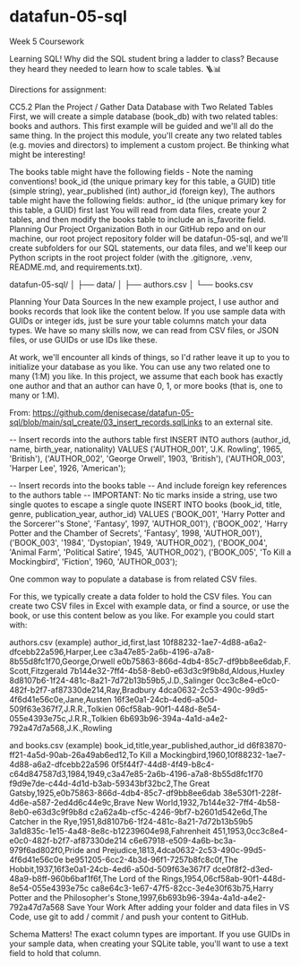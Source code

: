 # datafun-05-sql
Week 5 Coursework

Learning SQL! 
Why did the SQL student bring a ladder to class?
Because they heard they needed to learn how to scale tables. 🪜📊

Directions for assignment: 

CC5.2 Plan the Project / Gather Data
Database with Two Related Tables
First, we will create a simple database (book_db) with two related tables: books and authors. This first example will be guided and we'll all do the same thing. In the project this module, you'll create any two related tables (e.g. movies and directors) to implement a custom project. Be thinking what might be interesting! 

The books table might have the following fields - Note the naming conventions! 
book_id (the unique primary key for this table, a GUID)
title (simple string),
year_published (int)
author_id (foreign key), 
The authors table might have the following fields:
author_ id (the unique primary key for this table, a GUID)
first
last
You will read from data files, create your 2 tables, and then modify the books table to include an is_favorite field. 
Planning Our Project Organization
Both in our GitHub repo and on our machine, our root project repository folder will be datafun-05-sql, and we'll create subfolders for our SQL statements, our data files, and we'll keep our Python scripts in the root project folder (with the .gitignore, .venv, README.md, and requirements.txt). 

datafun-05-sql/
│
├── data/
│   ├── authors.csv
│   └── books.csv



 

Planning Your Data Sources
In the new example project, I use author and books records that look like the content below. If you use sample data with GUIDs or integer ids, just be sure your table columns match your data types.   We have so many skills now, we can read from CSV files, or JSON files, or use GUIDs or use IDs like these. 

At work, we'll encounter all kinds of things, so I'd rather leave it up to you to initialize your database as you like. You can use any two related one to many (1:M) you like. In this project, we assume that each book has exactly one author and that an author can have 0, 1, or more books (that is, one to many or 1:M). 

From: https://github.com/denisecase/datafun-05-sql/blob/main/sql_create/03_insert_records.sqlLinks to an external site.

-- Insert records into the authors table first
INSERT INTO authors (author_id, name, birth_year, nationality) VALUES
    ('AUTHOR_001', 'J.K. Rowling', 1965, 'British'),
    ('AUTHOR_002', 'George Orwell', 1903, 'British'),
    ('AUTHOR_003', 'Harper Lee', 1926, 'American');

-- Insert records into the books table
-- And include foreign key references to the authors table
-- IMPORTANT: No tic marks inside a string, use two single quotes to escape a single quote
INSERT INTO books (book_id, title, genre, publication_year, author_id) VALUES
    ('BOOK_001', 'Harry Potter and the Sorcerer''s Stone', 'Fantasy', 1997, 'AUTHOR_001'),
    ('BOOK_002', 'Harry Potter and the Chamber of Secrets', 'Fantasy', 1998, 'AUTHOR_001'),
    ('BOOK_003', '1984', 'Dystopian', 1949, 'AUTHOR_002'),
    ('BOOK_004', 'Animal Farm', 'Political Satire', 1945, 'AUTHOR_002'),
    ('BOOK_005', 'To Kill a Mockingbird', 'Fiction', 1960, 'AUTHOR_003');

 

One common way to populate a database is from related CSV files.

For this, we typically create a data folder to hold the CSV files. You can create two CSV files in Excel with example data, or find a source, or use the book, or use this content below as you like. For example you could start with: 

authors.csv (example)
author_id,first,last
10f88232-1ae7-4d88-a6a2-dfcebb22a596,Harper,Lee
c3a47e85-2a6b-4196-a7a8-8b55d8fc1f70,George,Orwell
e0b75863-866d-4db4-85c7-df9bb8ee6dab,F. Scott,Fitzgerald
7b144e32-7ff4-4b58-8eb0-e63d3c9f9b8d,Aldous,Huxley
8d8107b6-1f24-481c-8a21-7d72b13b59b5,J.D.,Salinger
0cc3c8e4-e0c0-482f-b2f7-af87330de214,Ray,Bradbury
4dca0632-2c53-490c-99d5-4f6d41e56c0e,Jane,Austen
16f3e0a1-24cb-4ed6-a50d-509f63e367f7,J.R.R.,Tolkien
06cf58ab-90f1-448d-8e54-055e4393e75c,J.R.R.,Tolkien
6b693b96-394a-4a1d-a4e2-792a47d7a568,J.K.,Rowling
 

and books.csv (example)
book_id,title,year_published,author_id
d6f83870-ff21-4a5d-90ab-26a49ab6ed12,To Kill a Mockingbird,1960,10f88232-1ae7-4d88-a6a2-dfcebb22a596
0f5f44f7-44d8-4f49-b8c4-c64d847587d3,1984,1949,c3a47e85-2a6b-4196-a7a8-8b55d8fc1f70
f9d9e7de-c44d-4d1d-b3ab-59343bf32bc2,The Great Gatsby,1925,e0b75863-866d-4db4-85c7-df9bb8ee6dab
38e530f1-228f-4d6e-a587-2ed4d6c44e9c,Brave New World,1932,7b144e32-7ff4-4b58-8eb0-e63d3c9f9b8d
c2a62a4b-cf5c-4246-9bf7-b2601d542e6d,The Catcher in the Rye,1951,8d8107b6-1f24-481c-8a21-7d72b13b59b5
3a1d835c-1e15-4a48-8e8c-b12239604e98,Fahrenheit 451,1953,0cc3c8e4-e0c0-482f-b2f7-af87330de214
c6e67918-e509-4a6b-bc3a-979f6ad802f0,Pride and Prejudice,1813,4dca0632-2c53-490c-99d5-4f6d41e56c0e
be951205-6cc2-4b3d-96f1-7257b8fc8c0f,The Hobbit,1937,16f3e0a1-24cb-4ed6-a50d-509f63e367f7
dce0f8f2-d3ed-48a9-b8ff-960b6baf1f6f,The Lord of the Rings,1954,06cf58ab-90f1-448d-8e54-055e4393e75c
ca8e64c3-1e67-47f5-82cc-3e4e30f63b75,Harry Potter and the Philosopher's Stone,1997,6b693b96-394a-4a1d-a4e2-792a47d7a568
Save Your Work
After adding your folder and data files in VS Code, use git to add / commit / and push your content to GitHub. 

Schema Matters! 
The exact column types are important. If you use GUIDs in your sample data, when creating your SQLite table, you'll want to use a text field to hold that column. 